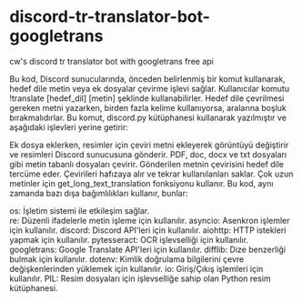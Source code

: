 # discord-tr-translator-bot-googletrans
cw's discord tr translator bot with googletrans free api

Bu kod, Discord sunucularında, önceden belirlenmiş bir komut kullanarak, hedef dile metin veya ek dosyalar çevirme işlevi sağlar. Kullanıcılar komutu !translate [hedef_dil] [metin] şeklinde kullanabilirler. Hedef dile çevrilmesi gereken metni yazarken, birden fazla kelime kullanıyorsa, aralarına boşluk bırakmalıdırlar. Bu komut, discord.py kütüphanesi kullanarak yazılmıştır ve aşağıdaki işlevleri yerine getirir:

Ek dosya eklerken, resimler için çeviri metni ekleyerek görüntüyü değiştirir ve resimleri Discord sunucusuna gönderir.
PDF, doc, docx ve txt dosyaları gibi metin tabanlı dosyaları çevirir.
Gönderilen metnin çevirisini hedef dile tercüme eder.
Çevirileri hafızaya alır ve tekrar kullanılanları saklar.
Çok uzun metinler için get_long_text_translation fonksiyonu kullanır.
Bu kod, aynı zamanda bazı dışa bağımlılıkları kullanır, bunlar:

os: İşletim sistemi ile etkileşim sağlar.<br>
re: Düzenli ifadelerle metin işleme için kullanılır.
asyncio: Asenkron işlemler için kullanılır.
discord: Discord API'leri için kullanılır.
aiohttp: HTTP istekleri yapmak için kullanılır.
pytesseract: OCR işlevselliği için kullanılır.
googletrans: Google Translate API'leri için kullanılır.
difflib: Dize benzerliği bulmak için kullanılır.
dotenv: Kimlik doğrulama bilgilerini çevre değişkenlerinden yüklemek için kullanılır.
io: Giriş/Çıkış işlemleri için kullanılır.
PIL: Resim dosyaları için işlevselliğe sahip olan Python resim kütüphanesi.
